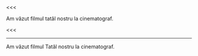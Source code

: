 <<<

Am văzut filmul tatăl nostru la cinematograf.

<<<

---

>>>

Am văzut filmul Tatăl nostru la cinematograf.

>>>
